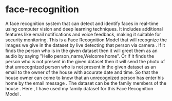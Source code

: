 # face-recognition
A face recognition system that can detect and identify faces in real-time using computer vision and deep learning techniques. It includes additional features like email notifications and voice feedback, making it suitable for security monitoring.
This is a Face Recognition Model that will recognize the images we give in the dataset by live detecting that person via camera .
If it finds the person who is in the given dataset then it will greet them as an audio by saying "Hello person_name,Welcome home".
Or if it finds the person who is not present in the given dataset then it will send the photo of that unrecognized person who is not present in the given dataset as an email to the owner of the house with accurate date and time.
So that the house owner can come to know that an unrecognized person has enter his home by the email message .
The dataset can be the family members of the house .
Here , I have used my family dataset for this Face Recognition Model .
